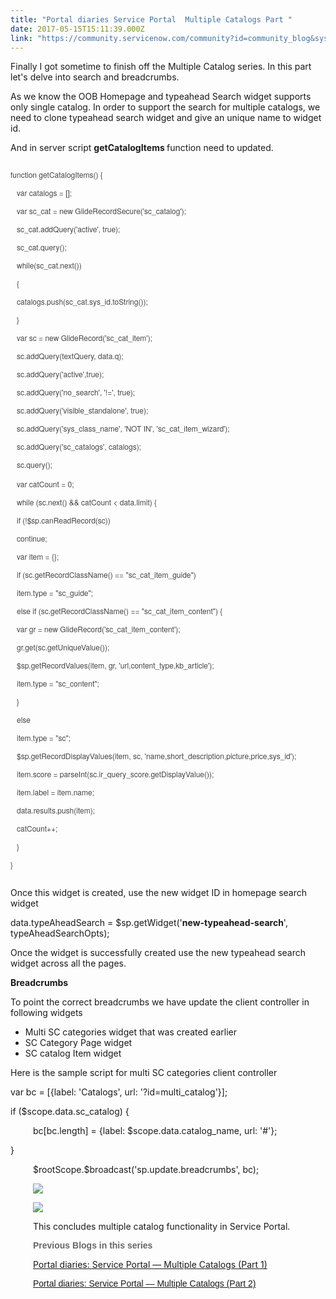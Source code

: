 ```yaml
---
title: "Portal diaries Service Portal  Multiple Catalogs Part "
date: 2017-05-15T15:11:39.000Z
link: "https://community.servicenow.com/community?id=community_blog&sys_id=0b8de669dbd0dbc01dcaf3231f9619f8"
---
```

<p style="margin-bottom: .0001pt;">Finally I got sometime to finish off the Multiple Catalog series. In this part let's delve into search and breadcrumbs.</p><p style="margin-bottom: .0001pt;"></p><p style="margin-bottom: .0001pt;">As we know the OOB Homepage and typeahead Search widget supports only single catalog. In order to support the search for multiple catalogs, we need to clone typeahead search widget and give an unique name to widget id.</p><p></p><p style="margin-bottom: .0001pt;">And in server script <strong>getCatalogItems </strong>function need to updated.</p><p></p><pre __default_attr="javascript" __jive_macro_name="code" class="jive_macro_code _jivemacro_uid_14945486300592288 jive_text_macro" data-renderedposition="156_8_1132_768" jivemacro_uid="_14945486300592288"><p style="font-size: 12px; font-family: 'Helvetica Neue'; color: #454545;">function getCatalogItems() {</p><p style="font-size: 12px; font-family: 'Helvetica Neue'; color: #454545;"></p><p style="font-size: 12px; font-family: 'Helvetica Neue'; color: #454545;">   var catalogs = [];</p><p style="font-size: 12px; font-family: 'Helvetica Neue'; color: #454545;"></p><p style="font-size: 12px; font-family: 'Helvetica Neue'; color: #454545;">   var sc_cat = new GlideRecordSecure('sc_catalog');</p><p style="font-size: 12px; font-family: 'Helvetica Neue'; color: #454545;">   sc_cat.addQuery('active', true);</p><p style="font-size: 12px; font-family: 'Helvetica Neue'; color: #454545;">   sc_cat.query();</p><p style="font-size: 12px; font-family: 'Helvetica Neue'; color: #454545;"></p><p style="font-size: 12px; font-family: 'Helvetica Neue'; color: #454545;">   while(sc_cat.next())</p><p style="font-size: 12px; font-family: 'Helvetica Neue'; color: #454545;">   {</p><p style="font-size: 12px; font-family: 'Helvetica Neue'; color: #454545;">   catalogs.push(sc_cat.sys_id.toString());</p><p style="font-size: 12px; font-family: 'Helvetica Neue'; color: #454545;">   }</p><p style="font-size: 12px; font-family: 'Helvetica Neue'; color: #454545;"></p><p style="font-size: 12px; font-family: 'Helvetica Neue'; color: #454545;"></p><p style="font-size: 12px; font-family: 'Helvetica Neue'; color: #454545;">   var sc = new GlideRecord('sc_cat_item');</p><p style="font-size: 12px; font-family: 'Helvetica Neue'; color: #454545;">   sc.addQuery(textQuery, data.q);</p><p style="font-size: 12px; font-family: 'Helvetica Neue'; color: #454545;">   sc.addQuery('active',true);</p><p style="font-size: 12px; font-family: 'Helvetica Neue'; color: #454545;">   sc.addQuery('no_search', '!=', true);</p><p style="font-size: 12px; font-family: 'Helvetica Neue'; color: #454545;">   sc.addQuery('visible_standalone', true);</p><p style="font-size: 12px; font-family: 'Helvetica Neue'; color: #454545;">   sc.addQuery('sys_class_name', 'NOT IN', 'sc_cat_item_wizard');</p><p style="font-size: 12px; font-family: 'Helvetica Neue'; color: #454545;">   sc.addQuery('sc_catalogs', catalogs);</p><p style="font-size: 12px; font-family: 'Helvetica Neue'; color: #454545;">   sc.query();</p><p></p><p style="font-size: 12px; font-family: 'Helvetica Neue'; color: #454545;">   var catCount = 0;</p><p style="font-size: 12px; font-family: 'Helvetica Neue'; color: #454545;">   while (sc.next() &amp;&amp; catCount &lt; data.limit) {</p><p style="font-size: 12px; font-family: 'Helvetica Neue'; color: #454545;">   if (!$sp.canReadRecord(sc))</p><p style="font-size: 12px; font-family: 'Helvetica Neue'; color: #454545;">   continue;</p><p style="font-size: 12px; font-family: 'Helvetica Neue'; color: #454545;"></p><p style="font-size: 12px; font-family: 'Helvetica Neue'; color: #454545;">   var item = {};</p><p style="font-size: 12px; font-family: 'Helvetica Neue'; color: #454545;">   if (sc.getRecordClassName() == "sc_cat_item_guide")</p><p style="font-size: 12px; font-family: 'Helvetica Neue'; color: #454545;">   item.type = "sc_guide";</p><p style="font-size: 12px; font-family: 'Helvetica Neue'; color: #454545;">   else if (sc.getRecordClassName() == "sc_cat_item_content") {</p><p style="font-size: 12px; font-family: 'Helvetica Neue'; color: #454545;">   var gr = new GlideRecord('sc_cat_item_content');</p><p style="font-size: 12px; font-family: 'Helvetica Neue'; color: #454545;">   gr.get(sc.getUniqueValue());</p><p style="font-size: 12px; font-family: 'Helvetica Neue'; color: #454545;">   $sp.getRecordValues(item, gr, 'url,content_type,kb_article');</p><p style="font-size: 12px; font-family: 'Helvetica Neue'; color: #454545;">   item.type = "sc_content";</p><p style="font-size: 12px; font-family: 'Helvetica Neue'; color: #454545;">   }</p><p style="font-size: 12px; font-family: 'Helvetica Neue'; color: #454545;">   else</p><p style="font-size: 12px; font-family: 'Helvetica Neue'; color: #454545;">   item.type = "sc";</p><p style="font-size: 12px; font-family: 'Helvetica Neue'; color: #454545;"></p><p style="font-size: 12px; font-family: 'Helvetica Neue'; color: #454545;">   $sp.getRecordDisplayValues(item, sc, 'name,short_description,picture,price,sys_id');</p><p style="font-size: 12px; font-family: 'Helvetica Neue'; color: #454545;">   item.score = parseInt(sc.ir_query_score.getDisplayValue());</p><p style="font-size: 12px; font-family: 'Helvetica Neue'; color: #454545;">   item.label = item.name;</p><p style="font-size: 12px; font-family: 'Helvetica Neue'; color: #454545;">   data.results.push(item);</p><p style="font-size: 12px; font-family: 'Helvetica Neue'; color: #454545;">   catCount++;</p><p style="font-size: 12px; font-family: 'Helvetica Neue'; color: #454545;">   }</p><p style="font-size: 12px; font-family: 'Helvetica Neue'; color: #454545;">}</p><p></p></pre><p style="margin-bottom: .0001pt;">Once this widget is created, use the new widget ID in homepage search widget</p><p></p><p>data.typeAheadSearch = $sp.getWidget('<strong>new-typeahead-search</strong>', typeAheadSearchOpts);</p><p></p><p style="margin-bottom: .0001pt;">Once the widget is successfully created use the new typeahead search widget across all the pages.</p><p></p><p><strong>Breadcrumbs</strong></p><p></p><p>To point the correct breadcrumbs we have update the client controller in following widgets</p><ul style="list-style-type: disc;"><li>Multi SC categories widget that was created earlier</li><li>SC Category Page widget</li><li>SC catalog Item widget</li></ul><p></p><p style="margin-bottom: .0001pt;">Here is the sample script for multi SC categories client controller</p><p></p><p style="margin-bottom: .0001pt;">var bc = [{label: 'Catalogs', url: '?id=multi_catalog'}];</p><p></p><p style="margin-bottom: .0001pt;">if ($scope.data.sc_catalog) {</p><p style="margin-left: 27.0pt; margin-bottom: .0001pt;">bc[bc.length] = {label: $scope.data.catalog_name, url: '#'};</p><p style="margin-bottom: .0001pt;">}         </p><p style="margin-left: 27.0pt; margin-bottom: .0001pt;">$rootScope.$broadcast('sp.update.breadcrumbs', bc);</p><p style="margin-left: 27.0pt; margin-bottom: .0001pt;"></p><p style="margin-left: 27.0pt; margin-bottom: .0001pt;"><img   class="image-1 jive-image" src="3f3333b5dbdc93041dcaf3231f9619c3.iix" style="max-width: 1200px; max-height: 900px;"/></p><p style="margin-left: 27.0pt; margin-bottom: .0001pt;"></p><p style="margin-left: 27.0pt; margin-bottom: .0001pt;"><img   class="image-2 jive-image" src="04e5d50edb50d7041dcaf3231f961929.iix" style="max-width: 1200px; max-height: 900px;"/></p><p style="margin-left: 27.0pt; margin-bottom: .0001pt;"></p><p style="margin-left: 27.0pt; margin-bottom: .0001pt;">This concludes multiple catalog functionality in Service Portal.</p><p style="margin-left: 27.0pt; margin-bottom: .0001pt;"></p><p style="margin-left: 27.0pt; margin-bottom: .0001pt;"></p><p style="margin-left: 27.0pt; margin-bottom: .0001pt;"><span style="color: #666666; font-family: arial, sans-serif;"><strong>Previous Blogs in this series</strong></span></p><p style="margin-left: 27.0pt; margin-bottom: .0001pt;"><a title="Portal diaries: Service Portal — Multiple Catalogs (Part 1)" __default_attr="6616" __jive_macro_name="blogpost" class="jive_macro jive_macro_blogpost" data-orig-content="Portal diaries: Service Portal — Multiple Catalogs (Part 1)" data-renderedposition="1690.1875_44_369_16" href="/community?id=community_blog&sys_id=8e5da629dbd0dbc01dcaf3231f961907">Portal diaries: Service Portal — Multiple Catalogs (Part 1)</a></p><p style="margin-left: 27.0pt; margin-bottom: .0001pt;"><span style="color: #666666; font-family: arial, sans-serif;"><a title="Portal diaries: Service Portal — Multiple Catalogs (Part 2)" __default_attr="6636" __jive_macro_name="blogpost" class="jive_macro jive_macro_blogpost" data-orig-content="Portal diaries: Service Portal — Multiple Catalogs (Part 2)" data-renderedposition="1711.1875_44_370_16" href="/community?id=community_blog&sys_id=7b5e2eaddbd0dbc01dcaf3231f961990">Portal diaries: Service Portal — Multiple Catalogs (Part 2)</a> </span></p>